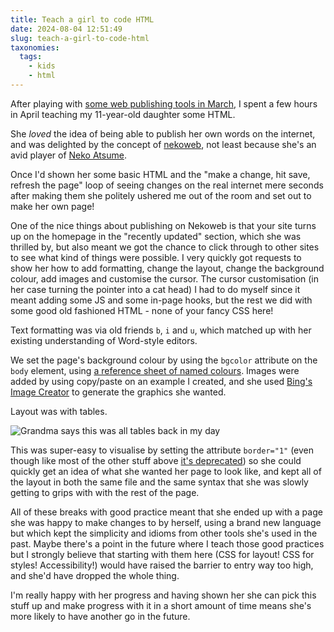 ```yaml
---
title: Teach a girl to code HTML
date: 2024-08-04 12:51:49
slug: teach-a-girl-to-code-html
taxonomies:
  tags:
    - kids
    - html
---
```


After playing with [some web publishing tools in March](https://philwilson.org/blog/2024/03/web-publishing-for-yourself/), I spent a few hours in April teaching my 11-year-old daughter some HTML.

She *loved* the idea of being able to publish her own words on the internet, and was delighted by the concept of [nekoweb](https://nekoweb.org/), not least because she's an avid player of [Neko Atsume](https://www.nekoatsume.com/en/).

Once I'd shown her some basic HTML and the "make a change, hit save, refresh the page" loop of seeing changes on the real internet mere seconds after making them she politely ushered me out of the room and set out to make her own page!

One of the nice things about publishing on Nekoweb is that your site turns up on the homepage in the "recently updated" section, which she was thrilled by, but also meant we got the chance to click through to other sites to see what kind of things were possible. I very quickly got requests to show her how to add formatting, change the layout, change the background colour, add images and customise the cursor. The cursor customisation (in her case turning the pointer into a cat head) I had to do myself since it meant adding some JS and some in-page hooks, but the rest we did with some good old fashioned HTML - none of your fancy CSS here!

Text formatting was via old friends `b`, `i` and `u`, which matched up with her existing understanding of Word-style editors.

We set the page's background colour by using the `bgcolor` attribute on the `body` element, using [a reference sheet of named colours](https://www.w3schools.com/colors/colors_names.asp). Images were added by using copy/paste on an example I created, and she used [Bing's Image Creator](https://www.bing.com/images/create) to generate the graphics she wanted.

Layout was with tables.

![Grandma says this was all tables back in my day](/images/2024/08/tables-for-layout.jpeg)

This was super-easy to visualise by setting the attribute `border="1"` (even though like most of the other stuff above [it's deprecated](https://developer.mozilla.org/en-US/docs/Web/HTML/Element/table#deprecated_attributes)) so she could quickly get an idea of what she wanted her page to look like, and kept all of the layout in both the same file and the same syntax that she was slowly getting to grips with with the rest of the page.

All of these breaks with good practice meant that she ended up with a page she was happy to make changes to by herself, using a brand new language but which kept the simplicity and idioms from other tools she's used in the past. Maybe there's a point in the future where I teach those good practices but I strongly believe that starting with them here (CSS for layout! CSS for styles! Accessibility!) would have raised the barrier to entry way too high, and she'd have dropped the whole thing.

I'm really happy with her progress and having shown her she can pick this stuff up and make progress with it in a short amount of time means she's more likely to have another go in the future.